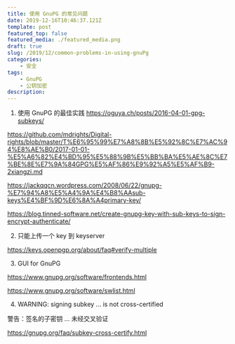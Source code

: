 ```yaml
---
title: 使用 GnuPG 的常见问题
date: 2019-12-16T10:46:37.121Z
template: post
featured_top: false
featured_media: ./featured_media.png
draft: true
slug: /2019/12/common-problems-in-using-gnuPg
categories: 
    - 安全
tags:
    - GnuPG
    - 公钥加密
description: 
---
```


<!-- endExcerpt -->

1. 使用 GnuPG 的最佳实践
https://oguya.ch/posts/2016-04-01-gpg-subkeys/

https://github.com/mdrights/Digital-rights/blob/master/T%E6%95%99%E7%A8%8B%E5%92%8C%E7%AC%94%E8%AE%B0/2017-01-01-%E5%A6%82%E4%BD%95%E5%88%9B%E5%BB%BA%E5%AE%8C%E7%BE%8E%E7%9A%84GPG%E5%AF%86%E9%92%A5%E5%AF%B9-2xiangzi.md

https://jackqqcn.wordpress.com/2008/06/22/gnupg-%E7%94%A8%E5%A4%9A%E4%B8%AAsub-keys%E4%BF%9D%E6%8A%A4primary-key/

https://blog.tinned-software.net/create-gnupg-key-with-sub-keys-to-sign-encrypt-authenticate/

2. 只能上传一个 key 到 keyserver

https://keys.openpgp.org/about/faq#verify-multiple

3. GUI for GnuPG

https://www.gnupg.org/software/frontends.html

https://www.gnupg.org/software/swlist.html

4. WARNING: signing subkey ... is not cross-certified

警告：签名的子密钥 ... 未经交叉验证

https://gnupg.org/faq/subkey-cross-certify.html
